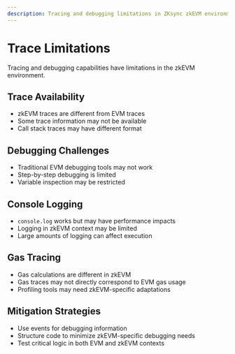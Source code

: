 ```yaml
---
description: Tracing and debugging limitations in ZKsync zkEVM environment.
---
```


# Trace Limitations

Tracing and debugging capabilities have limitations in the zkEVM environment.

## Trace Availability

- zkEVM traces are different from EVM traces
- Some trace information may not be available
- Call stack traces may have different format

## Debugging Challenges

- Traditional EVM debugging tools may not work
- Step-by-step debugging is limited
- Variable inspection may be restricted

## Console Logging

- `console.log` works but may have performance impacts
- Logging in zkEVM context may be limited
- Large amounts of logging can affect execution

## Gas Tracing

- Gas calculations are different in zkEVM
- Gas traces may not directly correspond to EVM gas usage
- Profiling tools may need zkEVM-specific adaptations

## Mitigation Strategies

- Use events for debugging information
- Structure code to minimize zkEVM-specific debugging needs
- Test critical logic in both EVM and zkEVM contexts